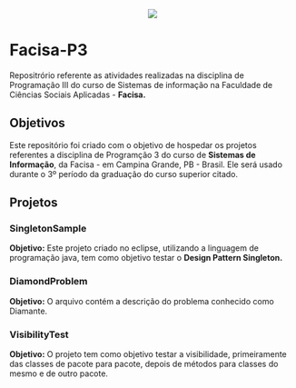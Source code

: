 <p align="center">
  <a href="https://cesed.br">
    <img src="https://media.licdn.com/mpr/mpr/shrink_200_200/AAEAAQAAAAAAAAh1AAAAJDlmN2ViMGFhLThkZDEtNDFiMC1hYzI1LTViOWRkMTYzM2VjZg.png" >
  </a>
</p>

# Facisa-P3
Repositrório referente as atividades realizadas na disciplina de Programação III do curso de Sistemas de informação na Faculdade de Ciências Sociais Aplicadas - **Facisa.**

## Objetivos
Este repositório foi criado com o objetivo de hospedar os projetos referentes a disciplina de 
Programção 3 do curso de **Sistemas de Informação**, da Facisa - em Campina Grande, PB - Brasil.
Ele será usado durante o 3º período da graduação do curso superior citado.

## Projetos
### SingletonSample
**Objetivo:**  Este projeto criado no eclipse, utilizando a linguagem de programação java, tem como objetivo testar o **Design Pattern Singleton.**<br>

### DiamondProblem
**Objetivo:** O arquivo contém a descrição do problema conhecido como Diamante.<br>

### VisibilityTest
**Objetivo:** O projeto tem como objetivo testar a visibilidade, primeiramente das classes de 
pacote para pacote, depois de métodos para classes do mesmo e de outro pacote.<br>

